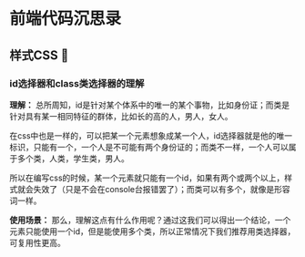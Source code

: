 # 前端代码沉思录

## 样式CSS :star2:

### id选择器和class类选择器的理解

**理解：** 总所周知，id是针对某个体系中的唯一的某个事物，比如身份证；而类是针对具有某一相同特征的群体，比如长的高的人，男人，女人。

​		在css中也是一样的，可以把某一个元素想象成某一个人，id选择器就是他的唯一标识，只能有一个，一个人是不可能有两个身份证的；而类不一样，一个人可以属于多个类，人类，学生类，男人。

​		所以在编写css的时候，某一个元素就只能有一个id，如果有两个或两个以上，样式就会失效了（只是不会在console台报错罢了）；而类可以有多个，就像是形容词一样。

**使用场景：** 那么，理解这点有什么作用呢？通过这我们可以得出一个结论，一个元素只能使用一个id，但是能使用多个类，所以正常情况下我们推荐用类选择器，可复用性更高。